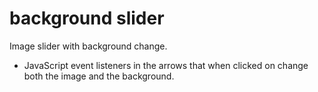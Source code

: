 # background slider
Image slider with background change. 
- JavaScript event listeners in the arrows that when clicked on change both the image and the background.
